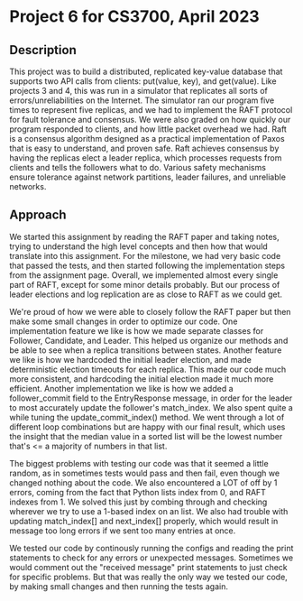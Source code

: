 # Project 6 for CS3700, April 2023
## Description
This project was to build a distributed, replicated key-value database that supports two API calls from clients: put(value, key), and get(value). Like projects 3 and 4, this was run in a simulator that replicates all sorts of errors/unreliabilities on the Internet. The simulator ran our program five times to represent five replicas, and we had to implement the RAFT protocol for fault tolerance and consensus. We were also graded on how quickly our program responded to clients, and how little packet overhead we had. 
Raft is a consensus algorithm designed as a practical implementation of Paxos that is easy to understand, and proven safe. Raft achieves consensus by having the replicas elect a leader replica, which processes requests from clients and tells the followers what to do. Various safety mechanisms ensure tolerance against network partitions, leader failures, and unreliable networks. 

## Approach
We started this assignment by reading the RAFT paper and taking notes, trying to understand the high level concepts
and then how that would translate into this assignment. For the milestone, we had very basic code that passed the tests,
and then started following the implementation steps from the assignment page. Overall, we implemented almost every 
single part of RAFT, except for some minor details probably. But our process of leader elections and log replication
are as close to RAFT as we could get.

We're proud of how we were able to closely follow the RAFT paper but then make some small changes in order to optimize
our code. One implementation feature we like is how we made separate classes for Follower, Candidate, and Leader. This
helped us organize our methods and be able to see when a replica transitions between states. Another feature we like is
how we hardcoded the initial leader election, and made deterministic election timeouts for each replica. This made our
code much more consistent, and hardcoding the initial election made it much more efficient. Another implementation we 
like is how we added a follower_commit field to the EntryResponse message, in order for the leader to most accurately 
update the follower's match_index. We also spent quite a while tuning the update_commit_index() method. We went through
a lot of different loop combinations but are happy with our final result, which uses the insight that the median value
in a sorted list will be the lowest number that's <= a majority of numbers in that list. 

The biggest problems with testing our code was that it seemed a little random, as in sometimes tests would pass and 
then fail, even though we changed nothing about the code. We also encountered a LOT of off by 1 errors, coming from 
the fact that Python lists index from 0, and RAFT indexes from 1. We solved this just by combing through and checking
wherever we try to use a 1-based index on an list. We also had trouble with updating match_index[] and next_index[] 
properly, which would result in message too long errors if we sent too many entries at once. 

We tested our code by continously running the configs and reading the print statements to check for any errors or 
unexpected messages. Sometimes we would comment out the "received message" print statements to just check for specific
problems. But that was really the only way we tested our code, by making small changes and then running the tests again.

